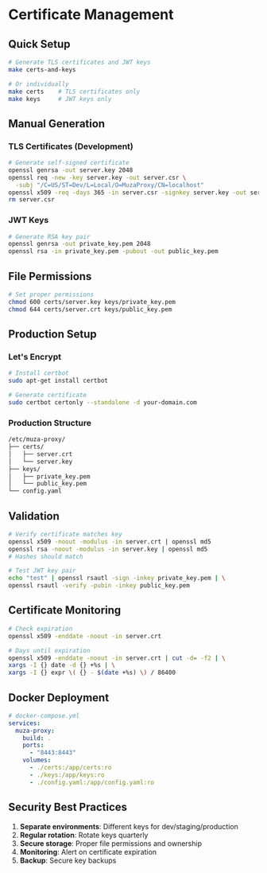 # Certificate Management

## Quick Setup

```bash
# Generate TLS certificates and JWT keys
make certs-and-keys

# Or individually
make certs    # TLS certificates only
make keys     # JWT keys only
```

## Manual Generation

### TLS Certificates (Development)

```bash
# Generate self-signed certificate
openssl genrsa -out server.key 2048
openssl req -new -key server.key -out server.csr \
  -subj "/C=US/ST=Dev/L=Local/O=MuzaProxy/CN=localhost"
openssl x509 -req -days 365 -in server.csr -signkey server.key -out server.crt
rm server.csr
```

### JWT Keys

```bash
# Generate RSA key pair
openssl genrsa -out private_key.pem 2048
openssl rsa -in private_key.pem -pubout -out public_key.pem
```

## File Permissions

```bash
# Set proper permissions
chmod 600 certs/server.key keys/private_key.pem
chmod 644 certs/server.crt keys/public_key.pem
```

## Production Setup

### Let's Encrypt

```bash
# Install certbot
sudo apt-get install certbot

# Generate certificate
sudo certbot certonly --standalone -d your-domain.com
```

### Production Structure

```txt
/etc/muza-proxy/
├── certs/
│   ├── server.crt
│   └── server.key
├── keys/
│   ├── private_key.pem
│   └── public_key.pem
└── config.yaml
```

## Validation

```bash
# Verify certificate matches key
openssl x509 -noout -modulus -in server.crt | openssl md5
openssl rsa -noout -modulus -in server.key | openssl md5
# Hashes should match

# Test JWT key pair
echo "test" | openssl rsautl -sign -inkey private_key.pem | \
openssl rsautl -verify -pubin -inkey public_key.pem
```

## Certificate Monitoring

```bash
# Check expiration
openssl x509 -enddate -noout -in server.crt

# Days until expiration
openssl x509 -enddate -noout -in server.crt | cut -d= -f2 | \
xargs -I {} date -d {} +%s | \
xargs -I {} expr \( {} - $(date +%s) \) / 86400
```

## Docker Deployment

```yaml
# docker-compose.yml
services:
  muza-proxy:
    build: .
    ports:
      - "8443:8443"
    volumes:
      - ./certs:/app/certs:ro
      - ./keys:/app/keys:ro
      - ./config.yaml:/app/config.yaml:ro
```

## Security Best Practices

1. **Separate environments**: Different keys for dev/staging/production
2. **Regular rotation**: Rotate keys quarterly
3. **Secure storage**: Proper file permissions and ownership
4. **Monitoring**: Alert on certificate expiration
5. **Backup**: Secure key backups
